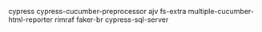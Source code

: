 cypress
cypress-cucumber-preprocessor
ajv
fs-extra
multiple-cucumber-html-reporter
rimraf
faker-br
cypress-sql-server
